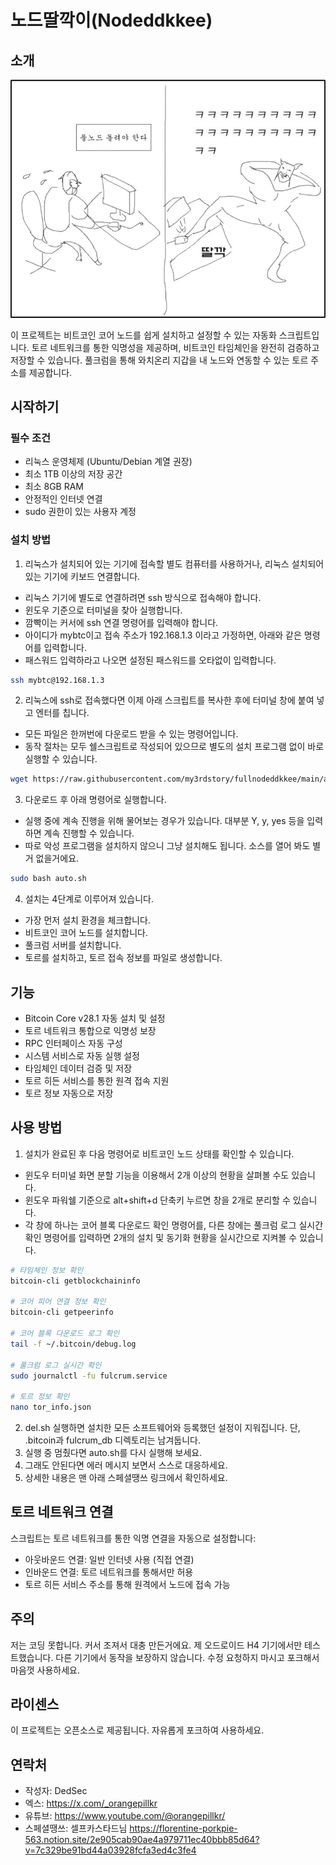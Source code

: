 # 노드딸깍이(Nodeddkkee)

## 소개
![노드딸깍이](nodeddkkee.jpg)

이 프로젝트는 비트코인 코어 노드를 쉽게 설치하고 설정할 수 있는 자동화 스크립트입니다. 토르 네트워크를 통한 익명성을 제공하며, 비트코인 타임체인을 완전히 검증하고 저장할 수 있습니다. 풀크럼을 통해 와치온리 지갑을 내 노드와 연동할 수 있는 토르 주소를 제공합니다.

## 시작하기

### 필수 조건
- 리눅스 운영체제 (Ubuntu/Debian 계열 권장)
- 최소 1TB 이상의 저장 공간
- 최소 8GB RAM
- 안정적인 인터넷 연결
- sudo 권한이 있는 사용자 계정

### 설치 방법

1. 리눅스가 설치되어 있는 기기에 접속할 별도 컴퓨터를 사용하거나, 리눅스 설치되어 있는 기기에 키보드 연결합니다.

- 리눅스 기기에 별도로 연결하려면 ssh 방식으로 접속해야 합니다.
- 윈도우 기준으로 터미널을 찾아 실행합니다.
- 깜빡이는 커서에 ssh 연결 명령어를 입력해야 합니다.
- 아이디가 mybtc이고 접속 주소가 192.168.1.3 이라고 가정하면, 아래와 같은 명령어를 입력합니다.
- 패스워드 입력하라고 나오면 설정된 패스워드를 오타없이 입력합니다.

```bash
ssh mybtc@192.168.1.3
```

2. 리눅스에 ssh로 접속했다면 이제 아래 스크립트를 복사한 후에 터미널 창에 붙여 넣고 엔터를 칩니다.

- 모든 파일은 한꺼번에 다운로드 받을 수 있는 명령어입니다. 
- 동작 절차는 모두 쉘스크립트로 작성되어 있으므로 별도의 설치 프로그램 없이 바로 실행할 수 있습니다.

```bash
wget https://raw.githubusercontent.com/my3rdstory/fullnodeddkkee/main/auto.sh https://raw.githubusercontent.com/my3rdstory/fullnodeddkkee/main/0_check.sh https://raw.githubusercontent.com/my3rdstory/fullnodeddkkee/main/1_node.sh https://raw.githubusercontent.com/my3rdstory/fullnodeddkkee/main/2_fulcrum.sh https://raw.githubusercontent.com/my3rdstory/fullnodeddkkee/main/3_tor.sh https://raw.githubusercontent.com/my3rdstory/fullnodeddkkee/main/del.sh https://raw.githubusercontent.com/my3rdstory/fullnodeddkkee/main/nodeddkkee_env.sh 
```

3. 다운로드 후 아래 명령어로 실행합니다. 

- 실행 중에 계속 진행을 위해 물어보는 경우가 있습니다. 대부분 Y, y, yes 등을 입력하면 계속 진행할 수 있습니다.
- 따로 악성 프로그램을 설치하지 않으니 그냥 설치해도 됩니다. 소스를 열어 봐도 별거 없을거에요.

```bash
sudo bash auto.sh
```

4. 설치는 4단계로 이루어져 있습니다.

- 가장 먼저 설치 환경을 체크합니다.
- 비트코인 코어 노드를 설치합니다.
- 풀크럼 서버를 설치합니다.
- 토르를 설치하고, 토르 접속 정보를 파일로 생성합니다.

## 기능
- Bitcoin Core v28.1 자동 설치 및 설정
- 토르 네트워크 통합으로 익명성 보장
- RPC 인터페이스 자동 구성
- 시스템 서비스로 자동 실행 설정
- 타임체인 데이터 검증 및 저장
- 토르 히든 서비스를 통한 원격 접속 지원
- 토르 정보 자동으로 저장

## 사용 방법
1. 설치가 완료된 후 다음 명령어로 비트코인 노드 상태를 확인할 수 있습니다.

- 윈도우 터미널 화면 분할 기능을 이용해서 2개 이상의 현황을 살펴볼 수도 있습니다.
- 윈도우 파워쉘 기준으로 alt+shift+d 단축키 누르면 창을 2개로 분리할 수 있습니다.
- 각 창에 하나는 코어 블록 다운로드 확인 명령어를, 다른 창에는 풀크럼 로그 실시간 확인 명령어를 입력하면 2개의 설치 및 동기화 현황을 실시간으로 지켜볼 수 있습니다.

```bash
# 타임체인 정보 확인
bitcoin-cli getblockchaininfo

# 코어 피어 연결 정보 확인
bitcoin-cli getpeerinfo

# 코어 블록 다운로드 로그 확인
tail -f ~/.bitcoin/debug.log

# 풀크럼 로그 실시간 확인
sudo journalctl -fu fulcrum.service

# 토르 정보 확인
nano tor_info.json
```
2. del.sh 실행하면 설치한 모든 소프트웨어와 등록했던 설정이 지워집니다. 단, .bitcoin과 fulcrum_db 디렉토리는 남겨둡니다.
3. 실행 중 멈췄다면 auto.sh를 다시 실행해 보세요.
4. 그래도 안된다면 에러 메시지 보면서 스스로 대응하세요.
5. 상세한 내용은 맨 아래 스페셜땡쓰 링크에서 확인하세요.

## 토르 네트워크 연결
스크립트는 토르 네트워크를 통한 익명 연결을 자동으로 설정합니다:
- 아웃바운드 연결: 일반 인터넷 사용 (직접 연결)
- 인바운드 연결: 토르 네트워크를 통해서만 허용
- 토르 히든 서비스 주소를 통해 원격에서 노드에 접속 가능

## 주의
저는 코딩 못합니다. 커서 조져서 대충 만든거에요. 제 오드로이드 H4 기기에서만 테스트했습니다. 다른 기기에서 동작을 보장하지 않습니다. 수정 요청하지 마시고 포크해서 마음껏 사용하세요.

## 라이센스
이 프로젝트는 오픈소스로 제공됩니다. 자유롭게 포크하여 사용하세요.

## 연락처
- 작성자: DedSec
- 엑스: https://x.com/_orangepillkr
- 유튜브: https://www.youtube.com/@orangepillkr/
- 스페셜땡쓰: 셀프카스타드님 https://florentine-porkpie-563.notion.site/2e905cab90ae4a979711ec40bbb85d64?v=7c329be91bd44a03928fcfa3ed4c3fe4 